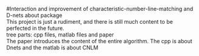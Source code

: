 #Interaction and improvement of characteristic-number-line-matching and D-nets
    about package<br>
    This project is just a rudiment, and there is still much content to be perfected in the future.<br>
    tree parts: cpp files, matlab files and paper<br>
    The paper introduces the content of the entire algorithm. The cpp is about Dnets and the matlab is about CNLM<br>

